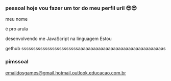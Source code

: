 ### pessoal hoje vou fazer um tor do meu perfil uril 😎😎

meu nome 

é pro arula

desenvolvendo me JavaScript na linguagem Estou

gethub ssssssssssssssssssssssssaaaaaaaaaaaaaaaaaaaaaaaaaaaaaaaaaas


### pimssoal

emaildosgames@gmail.hotmail.outlook.educacao.com.br
